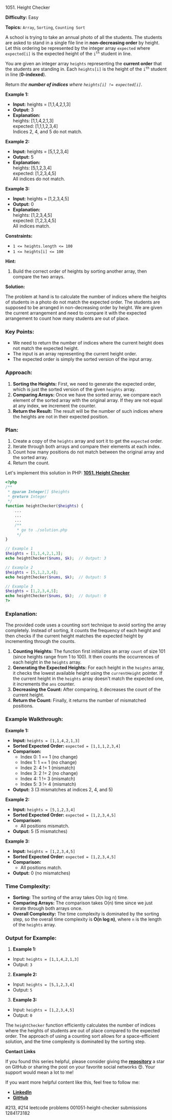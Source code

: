1051\. Height Checker

**Difficulty:** Easy

**Topics:** `Array`, `Sorting`, `Counting Sort`

A school is trying to take an annual photo of all the students. The students are asked to stand in a single file line in **non-decreasing order** by height. Let this ordering be represented by the integer array `expected` where `expected[i]` is the expected height of the <code>i<sup>th</sup></code> student in line.

You are given an integer array `heights` representing the **current order** that the students are standing in. Each `heights[i]` is the height of the <code>i<sup>th</sup></code> student in line (**0-indexed**).

Return _the **number of indices** where `heights[i] != expected[i]`_.

**Example 1:**

- **Input:** heights = [1,1,4,2,1,3]
- **Output:** 3
- **Explanation:** \
  heights:  [1,1,4,2,1,3]\
  expected: [1,1,1,2,3,4]\
  Indices 2, 4, and 5 do not match.

**Example 2:**

- **Input:** heights = [5,1,2,3,4]
- **Output:** 5
- **Explanation:** \
  heights:  [5,1,2,3,4]\
  expected: [1,2,3,4,5]\
  All indices do not match.

**Example 3:**

- **Input:** heights = [1,2,3,4,5]
- **Output:** 0
- **Explanation:** \
  heights:  [1,2,3,4,5]\
  expected: [1,2,3,4,5]\
  All indices match.

**Constraints:**

- <code>1 <= heights.length <= 100</code>
- <code>1 <= heights[i] <= 100</code>


**Hint:**
1. Build the correct order of heights by sorting another array, then compare the two arrays.


**Solution:**

The problem at hand is to calculate the number of indices where the heights of students in a photo do not match the expected order. The students are supposed to be arranged in non-decreasing order by height. We are given the current arrangement and need to compare it with the expected arrangement to count how many students are out of place.

### Key Points:
- We need to return the number of indices where the current height does not match the expected height.
- The input is an array representing the current height order.
- The expected order is simply the sorted version of the input array.

### Approach:
1. **Sorting the Heights:** First, we need to generate the expected order, which is just the sorted version of the given `heights` array.
2. **Comparing Arrays:** Once we have the sorted array, we compare each element of the sorted array with the original array. If they are not equal at any index, we increment the counter.
3. **Return the Result:** The result will be the number of such indices where the heights are not in their expected position.

### Plan:
1. Create a copy of the `heights` array and sort it to get the `expected` order.
2. Iterate through both arrays and compare their elements at each index.
3. Count how many positions do not match between the original array and the sorted array.
4. Return the count.

Let's implement this solution in PHP: **[1051. Height Checker](https://github.com/mah-shamim/leet-code-in-php/tree/main/algorithms/001051-height-checker/solution.php)**

```php
<?php
/**
 * @param Integer[] $heights
 * @return Integer
 */
function heightChecker($heights) {
    ...
    ...
    ...
    /**
     * go to ./solution.php
     */
}

// Example 1
$heights = [1,1,4,2,1,3];
echo heightChecker($nums, $k);  // Output: 3

// Example 2
$heights = [5,1,2,3,4];
echo heightChecker($nums, $k);  // Output: 5

// Example 3
$heights = [1,2,3,4,5];
echo heightChecker($nums, $k);  // Output: 0
?>
```

### Explanation:

The provided code uses a counting sort technique to avoid sorting the array completely. Instead of sorting, it counts the frequency of each height and then checks if the current height matches the expected height by incrementing through the counts.

1. **Counting Heights:** The function first initializes an array `count` of size 101 (since heights range from 1 to 100). It then counts the occurrences of each height in the `heights` array.
2. **Generating the Expected Heights:** For each height in the `heights` array, it checks the lowest available height using the `currentHeight` pointer. If the current height in the `heights` array doesn't match the expected one, it increments the `ans` counter.
3. **Decreasing the Count:** After comparing, it decreases the count of the current height.
4. **Return the Count:** Finally, it returns the number of mismatched positions.

### Example Walkthrough:

**Example 1:**

- **Input:** `heights = [1,1,4,2,1,3]`
- **Sorted Expected Order:** `expected = [1,1,1,2,3,4]`
- **Comparison:**
  - Index 0: 1 == 1 (no change)
  - Index 1: 1 == 1 (no change)
  - Index 2: 4 != 1 (mismatch)
  - Index 3: 2 != 2 (no change)
  - Index 4: 1 != 3 (mismatch)
  - Index 5: 3 != 4 (mismatch)
- **Output:** 3 (3 mismatches at indices 2, 4, and 5)

**Example 2:**

- **Input:** `heights = [5,1,2,3,4]`
- **Sorted Expected Order:** `expected = [1,2,3,4,5]`
- **Comparison:**
  - All positions mismatch.
- **Output:** 5 (5 mismatches)

**Example 3:**

- **Input:** `heights = [1,2,3,4,5]`
- **Sorted Expected Order:** `expected = [1,2,3,4,5]`
- **Comparison:**
  - All positions match.
- **Output:** 0 (no mismatches)

### Time Complexity:
- **Sorting:** The sorting of the array takes O(n log n) time.
- **Comparing Arrays:** The comparison takes O(n) time since we just iterate through both arrays once.
- **Overall Complexity:** The time complexity is dominated by the sorting step, so the overall time complexity is **O(n log n)**, where `n` is the length of the `heights` array.

### Output for Example:

1. **Example 1:**
  - Input: `heights = [1,1,4,2,1,3]`
  - Output: `3`

2. **Example 2:**
  - Input: `heights = [5,1,2,3,4]`
  - Output: `5`

3. **Example 3:**
  - Input: `heights = [1,2,3,4,5]`
  - Output: `0`

The `heightChecker` function efficiently calculates the number of indices where the heights of students are out of place compared to the expected order. The approach of using a counting sort allows for a space-efficient solution, and the time complexity is dominated by the sorting step.

**Contact Links**

If you found this series helpful, please consider giving the **[repository](https://github.com/mah-shamim/leet-code-in-php)** a star on GitHub or sharing the post on your favorite social networks 😍. Your support would mean a lot to me!

If you want more helpful content like this, feel free to follow me:

- **[LinkedIn](https://www.linkedin.com/in/arifulhaque/)**
- **[GitHub](https://github.com/mah-shamim)**

#213, #214 leetcode problems 001051-height-checker submissions 1284173182



